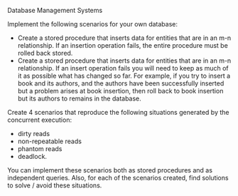 Database Management Systems

Implement the following scenarios for your own database:

- Create a stored procedure that inserts data for entities that are in an m-n relationship.
If an insertion operation fails, the entire procedure must be rolled back stored.
- Create a stored procedure that inserts data for entities that are in an m-n relationship.
If an insert operation fails you will need to keep as much of it as possible what has changed so far. For example, if you try to insert a book and its authors, and the authors have been successfully inserted but a problem arises at book insertion, then roll back to book insertion but its authors to remains in the database. 

Create 4 scenarios that reproduce the following situations generated by the concurrent execution: 
- dirty reads
- non-repeatable reads
- phantom reads
- deadlock. 

You can implement these scenarios both as stored procedures and as independent queries. Also, for each of the scenarios created, find solutions to solve / avoid these situations.
